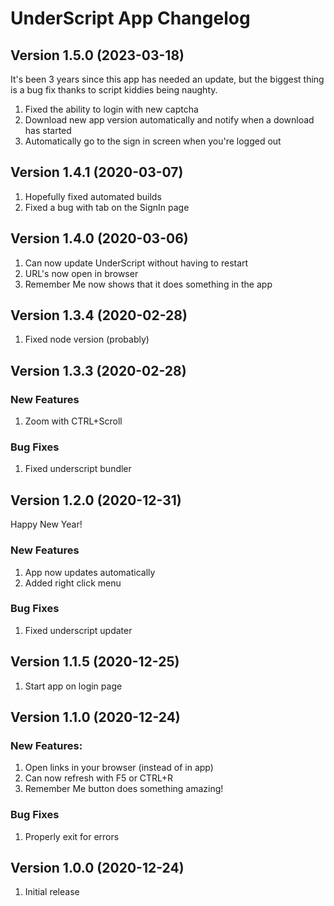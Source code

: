 # UnderScript App Changelog

## Version 1.5.0 (2023-03-18)
It's been 3 years since this app has needed an update, but the biggest thing is a bug fix thanks to script kiddies being naughty.
1. Fixed the ability to login with new captcha
1. Download new app version automatically and notify when a download has started
1. Automatically go to the sign in screen when you're logged out

## Version 1.4.1 (2020-03-07)
1. Hopefully fixed automated builds
1. Fixed a bug with tab on the SignIn page

## Version 1.4.0 (2020-03-06)
1. Can now update UnderScript without having to restart
1. URL's now open in browser
1. Remember Me now shows that it does something in the app

## Version 1.3.4 (2020-02-28)
1. Fixed node version (probably)

## Version 1.3.3 (2020-02-28)
### New Features
1. Zoom with CTRL+Scroll
### Bug Fixes
1. Fixed underscript bundler

## Version 1.2.0 (2020-12-31)
Happy New Year!
### New Features
1. App now updates automatically
1. Added right click menu
### Bug Fixes
1. Fixed underscript updater

## Version 1.1.5 (2020-12-25)
1. Start app on login page

## Version 1.1.0 (2020-12-24)
### New Features:
1. Open links in your browser (instead of in app)
1. Can now refresh with F5 or CTRL+R
1. Remember Me button does something amazing!
### Bug Fixes
1. Properly exit for errors

## Version 1.0.0 (2020-12-24)
1. Initial release
